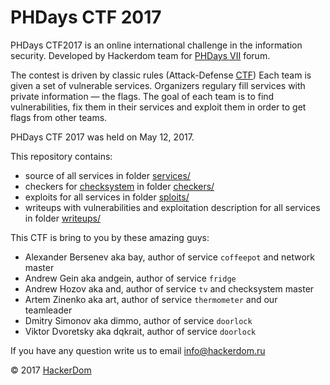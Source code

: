 # PHDays CTF 2017

PHDays CTF2017  is an online international challenge in the information security. Developed by Hackerdom team for [PHDays VII](https://phdays.com) forum.

The contest is driven by classic rules (Attack-Defense [CTF](https://en.wikipedia.org/wiki/Capture_the_flag#Computer_security))
Each team is given a set of vulnerable services.
Organizers regulary fill services with private information — the flags.
The goal of each team is to find vulnerabilities, fix them in their services and exploit them in order to get flags from other teams.

PHDays CTF 2017 was held on May 12, 2017.

This repository contains:

* source of all services in folder [services/](https://github.com/HackerDom/phdctf-2017/tree/master/services/)
* checkers for [checksystem](https://github.com/Hackerdom/checksystem) in folder [checkers/](checkers/)
* exploits for all services in folder [sploits/](https://github.com/HackerDom/phdctf-2017/tree/master/sploits/)
* writeups with vulnerabilities and exploitation description for all services in folder [writeups/](https://github.com/HackerDom/phdctf-2017/tree/master/writeups/)

This CTF is bring to you by these amazing guys:

* Alexander Bersenev aka bay, author of service `coffeepot` and network master
* Andrew Gein aka andgein, author of service `fridge`
* Andrew Hozov aka and, author of service `tv` and checksystem master
* Artem Zinenko aka art, author of service `thermometer` and our teamleader
* Dmitry Simonov aka dimmo, author of service `doorlock`
* Viktor Dvoretsky aka dqkrait, author of service `doorlock`

If you have any question write us to email info@hackerdom.ru

© 2017 [HackerDom](http://hackerdom.ru)
